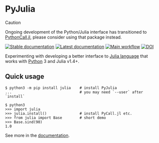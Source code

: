 PyJulia
=======

> [!CAUTION]
> Ongoing development of the Python/Julia interface has transitioned to [PythonCall.jl](https://github.com/JuliaPy/PythonCall.jl), please consider using that package instead.

[![Stable documentation](https://img.shields.io/badge/docs-stable-blue.svg)](https://pyjulia.readthedocs.io/en/stable/)
[![Latest documentation](https://img.shields.io/badge/docs-latest-blue.svg)](https://pyjulia.readthedocs.io/en/latest/)
[![Main workflow](https://github.com/JuliaPy/pyjulia/workflows/Main%20workflow/badge.svg)](https://github.com/JuliaPy/pyjulia/actions?query=workflow%3A%22Main+workflow%22)
[![DOI](https://zenodo.org/badge/14576985.svg)](https://zenodo.org/badge/latestdoi/14576985)

Experimenting with developing a better interface to [Julia language](https://julialang.org/) that works with [Python](https://www.python.org/) 3 and Julia v1.4+.

Quick usage
-----------

```console
$ python3 -m pip install julia    # install PyJulia
...                               # you may need `--user` after `install`

$ python3
>>> import julia
>>> julia.install()               # install PyCall.jl etc.
>>> from julia import Base        # short demo
>>> Base.sind(90)
1.0
```

See more in the [documentation](https://pyjulia.readthedocs.io).
